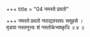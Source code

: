 +++
title = "04 नमस्ते प्रवतो"

+++
नमस्ते प्रवतो नपाद्यतस्तपः समूहसे ।  
मृडया नस्तनूभ्यः शं नस्तोकेभ्यष्कृधि ॥ ४ ॥